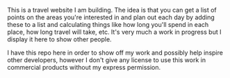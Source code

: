 This is a travel website I am building. The idea is that you can get a list of points on the areas you're interested in and plan out each day by adding these to a list and calculating things like how long you'll spend in each place, how long travel will take, etc. It's very much a work in progress but I display it here to show other people.

I have this repo here in order to show off my work and possibly help inspire other developers, however I don't give any license to use this work in commercial products without my express permission.
